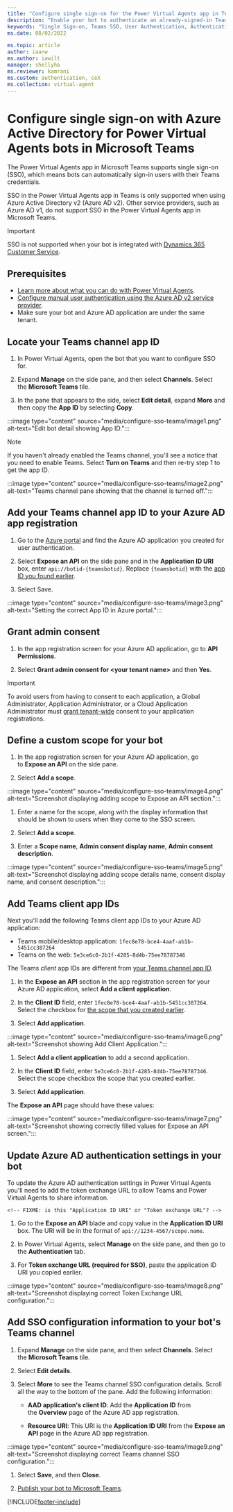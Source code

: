 ```yaml
---
title: "Configure single sign-on for the Power Virtual Agents app in Teams"
description: "Enable your bot to authenticate an already-signed-in Teams user"
keywords: "Single Sign-on, Teams SSO, User Authentication, Authentication, AAD, MSA, Identity Provider, PVA"
ms.date: 08/02/2022

ms.topic: article
author: iaanw
ms.author: iawilt
manager: shellyha
ms.reviewer: kamrani
ms.custom: authentication, ceX
ms.collection: virtual-agent
---
```


# Configure single sign-on with Azure Active Directory for Power Virtual Agents bots in Microsoft Teams

The Power Virtual Agents app in Microsoft Teams supports single sign-on (SSO), which means bots can automatically sign-in users with their Teams credentials.

SSO in the Power Virtual Agents app in Teams is only supported when using Azure Active Directory v2 (Azure AD v2). Other service providers, such as Azure AD v1, do not support SSO in the Power Virtual Agents app in Microsoft Teams.

> [!IMPORTANT]
> SSO is not supported when your bot is integrated with [Dynamics 365 Customer Service](configuration-hand-off-omnichannel).

## Prerequisites

- [Learn more about what you can do with Power Virtual Agents](fundamentals-what-is-power-virtual-agents).
- [Configure manual user authentication using the Azure AD v2 service provider](configuration-end-user-authentication).
- Make sure your bot and Azure AD application are under the same tenant.

## Locate your Teams channel app ID

1. In Power Virtual Agents, open the bot that you want to configure SSO for.

1. Expand **Manage** on the side pane, and then select **Channels**. Select the **Microsoft Teams** tile.

1. In the pane that appears to the side, select **Edit detail**, expand **More** and then copy the **App ID** by selecting **Copy**.

:::image type="content" source="media/configure-sso-teams/image1.png" alt-text="Edit bot detail showing App ID.":::

> [!NOTE]
> If you haven't already enabled the Teams channel, you'll see a notice that you need to enable Teams. Select **Turn on Teams** and then re-try step 1 to get the app ID.
>
> :::image type="content" source="media/configure-sso-teams/image2.png" alt-text="Teams channel pane showing that the channel is turned off.":::

## Add your Teams channel app ID to your Azure AD app registration

1. Go to the [Azure portal](https://portal.azure.com/) and find the Azure AD application you created for user authentication.

1. Select **Expose an API** on the side pane and in the **Application ID URI** box, enter `api://botid-{teamsbotid}`. Replace `{teamsbotid}` with the [app ID you found earlier](#locate-your-teams-channel-app-id).

1. Select Save.

:::image type="content" source="media/configure-sso-teams/image3.png" alt-text="Setting the correct App ID in Azure portal.":::

## Grant admin consent

1. In the app registration screen for your Azure AD application, go to **API Permissions**.

1. Select **Grant admin consent for \<your tenant name\>** and then **Yes**.

> [!IMPORTANT]
> To avoid users from having to consent to each application, a Global Administrator, Application Administrator, or a Cloud Application Administrator must [grant tenant-wide](/azure/active-directory/manage-apps/grant-admin-consent) consent to your application registrations.

## Define a custom scope for your bot

1. In the app registration screen for your Azure AD application, go to **Expose an API** on the side pane.

1. Select **Add a scope**.

:::image type="content" source="media/configure-sso-teams/image4.png" alt-text="Screenshot displaying adding scope to Expose an API section.":::

1. Enter a name for the scope, along with the display information that should be shown to users when they come to the SSO screen.

1. Select **Add a scope**.

1. Enter a **Scope name**, **Admin consent display name**, **Admin consent description**.

:::image type="content" source="media/configure-sso-teams/image5.png" alt-text="Screenshot displaying adding scope details name, consent display name, and consent description.":::

## Add Teams client app IDs

Next you'll add the following Teams client app IDs to your Azure AD application:

- Teams mobile/desktop application: `1fec8e78-bce4-4aaf-ab1b-5451cc387264`
- Teams on the web: `5e3ce6c0-2b1f-4285-8d4b-75ee78787346`

The Teams _client_ app IDs are different from [your Teams channel app ID](#locate-your-teams-channel-app-id).

1. In the **Expose an API** section in the app registration screen for your Azure AD application, select **Add a client application**.

1. In the **Client ID** field, enter `1fec8e78-bce4-4aaf-ab1b-5451cc387264`. Select the checkbox for [the scope that you created earlier](#define-a-custom-scope-for-your-bot).

1. Select **Add application**.

:::image type="content" source="media/configure-sso-teams/image6.png" alt-text="Screenshot showing Add Client Application.":::

1. Select **Add a client application** to add a second application.

1. In the **Client ID** field, enter `5e3ce6c0-2b1f-4285-8d4b-75ee78787346`. Select the scope checkbox the scope that you created earlier.

1. Select **Add application**.

The **Expose an API** page should have these values:

:::image type="content" source="media/configure-sso-teams/image7.png" alt-text="Screenshot showing correctly filled values for Expose an API screen.":::

## Update Azure AD authentication settings in your bot

To update the Azure AD authentication settings in Power Virtual Agents you'll need to add the token exchange URL to allow Teams and Power Virtual Agents to share information.

    <!-- FIXME: is this "Application ID URI" or "Token exchange URL"? -->
1. Go to the **Expose an API** blade and copy value in the **Application ID URI** box. The URI will be in the format of `api://1234-4567/scope.name`.

    <!-- FIXME: add image -->

1. In Power Virtual Agents, select **Manage** on the side pane, and then go to the **Authentication** tab.

1. For **Token exchange URL (required for SSO)**, paste the application ID URI you copied earlier.

:::image type="content" source="media/configure-sso-teams/image8.png" alt-text="Screenshot displaying correct Token Exchange URL configuration.":::

## Add SSO configuration information to your bot's Teams channel

1. Expand **Manage** on the side pane, and then select **Channels**. Select the **Microsoft Teams** tile.

1. Select **Edit details**.

1. Select **More** to see the Teams channel SSO configuration details. Scroll all the way to the bottom of the pane. Add the following information:

    - **AAD application's client ID**: Add the **Application ID** from the **Overview** page of the Azure AD app registration.

    - **Resource URI**: This URI is the **Application ID URI** from the **Expose an API** page in the Azure AD app registration.

:::image type="content" source="media/configure-sso-teams/image9.png" alt-text="Screenshot displaying correct Teams channel SSO configuration.":::

1. Select **Save**, and then **Close**.

    <!-- FIXME: test is publishing SSO support works if bot is already published -->
1. [Publish your bot to Microsoft Teams](publication-add-bot-to-microsoft-teams).

[!INCLUDE[footer-include](includes/footer-banner.md)]
